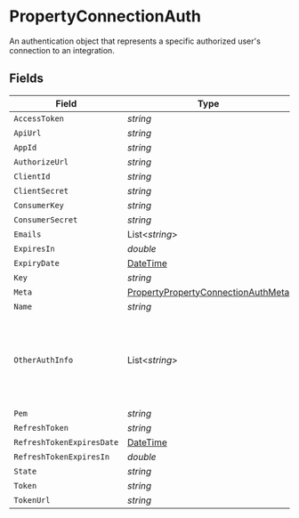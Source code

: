 # PropertyConnectionAuth

An authentication object that represents a specific authorized user's connection to an integration.


## Fields

| Field                                                                                                                     | Type                                                                                                                      | Required                                                                                                                  | Description                                                                                                               |
| ------------------------------------------------------------------------------------------------------------------------- | ------------------------------------------------------------------------------------------------------------------------- | ------------------------------------------------------------------------------------------------------------------------- | ------------------------------------------------------------------------------------------------------------------------- |
| `AccessToken`                                                                                                             | *string*                                                                                                                  | :heavy_minus_sign:                                                                                                        | N/A                                                                                                                       |
| `ApiUrl`                                                                                                                  | *string*                                                                                                                  | :heavy_minus_sign:                                                                                                        | N/A                                                                                                                       |
| `AppId`                                                                                                                   | *string*                                                                                                                  | :heavy_minus_sign:                                                                                                        | N/A                                                                                                                       |
| `AuthorizeUrl`                                                                                                            | *string*                                                                                                                  | :heavy_minus_sign:                                                                                                        | N/A                                                                                                                       |
| `ClientId`                                                                                                                | *string*                                                                                                                  | :heavy_minus_sign:                                                                                                        | N/A                                                                                                                       |
| `ClientSecret`                                                                                                            | *string*                                                                                                                  | :heavy_minus_sign:                                                                                                        | N/A                                                                                                                       |
| `ConsumerKey`                                                                                                             | *string*                                                                                                                  | :heavy_minus_sign:                                                                                                        | N/A                                                                                                                       |
| `ConsumerSecret`                                                                                                          | *string*                                                                                                                  | :heavy_minus_sign:                                                                                                        | N/A                                                                                                                       |
| `Emails`                                                                                                                  | List<*string*>                                                                                                            | :heavy_minus_sign:                                                                                                        | N/A                                                                                                                       |
| `ExpiresIn`                                                                                                               | *double*                                                                                                                  | :heavy_minus_sign:                                                                                                        | N/A                                                                                                                       |
| `ExpiryDate`                                                                                                              | [DateTime](https://learn.microsoft.com/en-us/dotnet/api/system.datetime?view=net-5.0)                                     | :heavy_minus_sign:                                                                                                        | N/A                                                                                                                       |
| `Key`                                                                                                                     | *string*                                                                                                                  | :heavy_minus_sign:                                                                                                        | N/A                                                                                                                       |
| `Meta`                                                                                                                    | [PropertyPropertyConnectionAuthMeta](../../Models/Components/PropertyPropertyConnectionAuthMeta.md)                       | :heavy_minus_sign:                                                                                                        | N/A                                                                                                                       |
| `Name`                                                                                                                    | *string*                                                                                                                  | :heavy_minus_sign:                                                                                                        | N/A                                                                                                                       |
| `OtherAuthInfo`                                                                                                           | List<*string*>                                                                                                            | :heavy_minus_sign:                                                                                                        | When integration.auth_type = "other", this field contains the authentication credentials in the same order as token_names |
| `Pem`                                                                                                                     | *string*                                                                                                                  | :heavy_minus_sign:                                                                                                        | N/A                                                                                                                       |
| `RefreshToken`                                                                                                            | *string*                                                                                                                  | :heavy_minus_sign:                                                                                                        | N/A                                                                                                                       |
| `RefreshTokenExpiresDate`                                                                                                 | [DateTime](https://learn.microsoft.com/en-us/dotnet/api/system.datetime?view=net-5.0)                                     | :heavy_minus_sign:                                                                                                        | N/A                                                                                                                       |
| `RefreshTokenExpiresIn`                                                                                                   | *double*                                                                                                                  | :heavy_minus_sign:                                                                                                        | N/A                                                                                                                       |
| `State`                                                                                                                   | *string*                                                                                                                  | :heavy_minus_sign:                                                                                                        | N/A                                                                                                                       |
| `Token`                                                                                                                   | *string*                                                                                                                  | :heavy_minus_sign:                                                                                                        | N/A                                                                                                                       |
| `TokenUrl`                                                                                                                | *string*                                                                                                                  | :heavy_minus_sign:                                                                                                        | N/A                                                                                                                       |